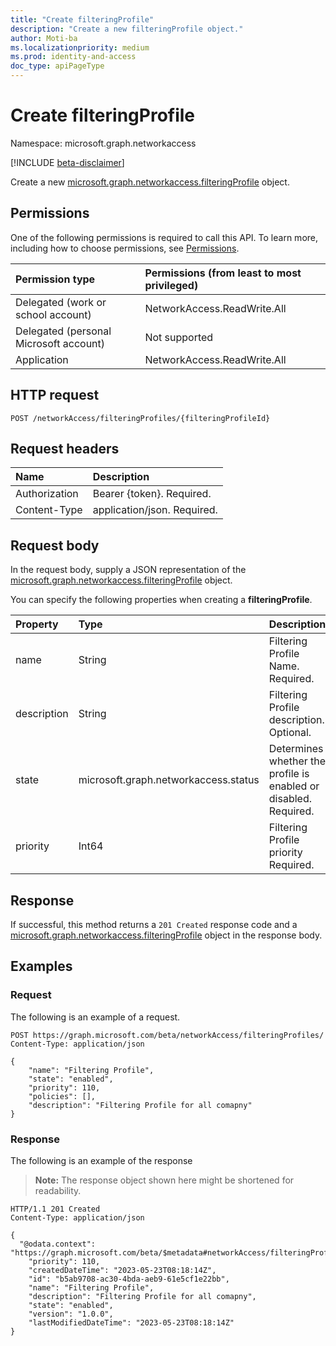 ```yaml
---
title: "Create filteringProfile"
description: "Create a new filteringProfile object."
author: Moti-ba
ms.localizationpriority: medium
ms.prod: identity-and-access
doc_type: apiPageType
---
```


# Create filteringProfile
Namespace: microsoft.graph.networkaccess

[!INCLUDE [beta-disclaimer](../../includes/beta-disclaimer.md)]

Create a new [microsoft.graph.networkaccess.filteringProfile](../resources/networkaccess-filteringprofile.md) object.

## Permissions
One of the following permissions is required to call this API. To learn more, including how to choose permissions, see [Permissions](/graph/permissions-reference).

|Permission type|Permissions (from least to most privileged)|
|:---|:---|
|Delegated (work or school account)|NetworkAccess.ReadWrite.All|
|Delegated (personal Microsoft account)| Not supported|
|Application|NetworkAccess.ReadWrite.All|

## HTTP request

<!-- {
  "blockType": "ignored"
}
-->
``` http
POST /networkAccess/filteringProfiles/{filteringProfileId}
```

## Request headers
|Name|Description|
|:---|:---|
|Authorization|Bearer {token}. Required.|
|Content-Type|application/json. Required.|

## Request body
In the request body, supply a JSON representation of the [microsoft.graph.networkaccess.filteringProfile](../resources/networkaccess-filteringprofile.md) object.

You can specify the following properties when creating a **filteringProfile**.

|Property|Type|Description|
|:---|:---|:---|
|name|String|Filtering Profile Name. Required.|
|description|String|Filtering Profile description. Optional.|
|state|microsoft.graph.networkaccess.status|Determines whether the profile is enabled or disabled. Required.|
|priority|Int64|Filtering Profile priority Required.|




## Response

If successful, this method returns a `201 Created` response code and a [microsoft.graph.networkaccess.filteringProfile](../resources/networkaccess-filteringprofile.md) object in the response body.

## Examples

### Request
The following is an example of a request.
<!-- {
  "blockType": "request",
  "name": "create_filteringprofile_from_"
}
-->
``` http
POST https://graph.microsoft.com/beta/networkAccess/filteringProfiles/
Content-Type: application/json

{
    "name": "Filtering Profile",
    "state": "enabled",
    "priority": 110,
    "policies": [],
    "description": "Filtering Profile for all comapny"
}
```


### Response
The following is an example of the response
>**Note:** The response object shown here might be shortened for readability.
<!-- {
  "blockType": "response",
  "truncated": true,
  "@odata.type": "microsoft.graph.networkaccess.filteringProfile"
}
-->
``` http
HTTP/1.1 201 Created
Content-Type: application/json

{
  "@odata.context": "https://graph.microsoft.com/beta/$metadata#networkAccess/filteringProfiles/$entity",
    "priority": 110,
    "createdDateTime": "2023-05-23T08:18:14Z",
    "id": "b5ab9708-ac30-4bda-aeb9-61e5cf1e22bb",
    "name": "Filtering Profile",
    "description": "Filtering Profile for all comapny",
    "state": "enabled",
    "version": "1.0.0",
    "lastModifiedDateTime": "2023-05-23T08:18:14Z"
}
```


